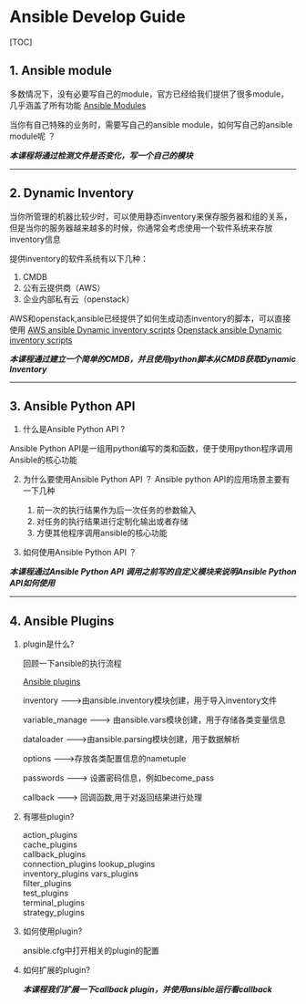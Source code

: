 # Ansible Develop Guide

[TOC]


## 1. Ansible module
多数情况下，没有必要写自己的module，官方已经给我们提供了很多module，几乎涵盖了所有功能
[Ansible Modules](https://github.com/ansible/ansible/tree/devel/lib/ansible/modules)

当你有自己特殊的业务时，需要写自己的ansible module，如何写自己的ansible module呢 ？

***本课程将通过检测文件是否变化，写一个自己的模块***
_ _ _


## 2. Dynamic Inventory
当你所管理的机器比较少时，可以使用静态inventory来保存服务器和组的关系，但是当你的服务器越来越多的时候，你通常会考虑使用一个软件系统来存放inventory信息

提供inventory的软件系统有以下几种：
1. CMDB
2. 公有云提供商（AWS）
3. 企业内部私有云（openstack）

AWS和openstack,ansible已经提供了如何生成动态inventory的脚本，可以直接使用
[AWS ansible Dynamic inventory scripts](http://docs.ansible.com/ansible/latest/intro_dynamic_inventory.html#id6)
[Openstack ansible Dynamic inventory scripts](http://docs.ansible.com/ansible/latest/intro_dynamic_inventory.html#example-openstack-external-inventory-script)

***本课程通过建立一个简单的CMDB，并且使用python脚本从CMDB获取Dynamic Inventory***


_ _ _

## 3. Ansible Python API 
1. 什么是Ansible Python API ?

Ansible Python API是一组用python编写的类和函数，便于使用python程序调用Ansible的核心功能

2. 为什么要使用Ansible Python API ？
Ansible python API的应用场景主要有一下几种
    1. 前一次的执行结果作为后一次任务的参数输入
    2. 对任务的执行结果进行定制化输出或者存储
    3. 方便其他程序调用ansible的核心功能

3. 如何使用Ansible Python API ？

***本课程通过Ansible Python API 调用之前写的自定义模块来说明Ansible Python API如何使用***

_ _ _

## 4. Ansible Plugins
1. plugin是什么? 

    回顾一下ansible的执行流程
    
    [Ansible plugins](https://github.com/ansible/ansible/tree/devel/lib/ansible/plugins)
    
    inventory --->由ansible.inventory模块创建，用于导入inventory文件
    
    variable_manage ---> 由ansible.vars模块创建，用于存储各类变量信息 
    
    dataloader --->由ansible.parsing模块创建，用于数据解析
    
    options --->存放各类配置信息的nametuple 
    
    passwords ---> 设置密码信息，例如become_pass 
    
    callback ---> 回调函数,用于对返回结果进行处理 

2. 有哪些plugin?

    action_plugins    
    cache_plugins     
    callback_plugins  
    connection_plugins
    lookup_plugins    
    inventory_plugins 
    vars_plugins      
    filter_plugins    
    test_plugins      
    terminal_plugins  
    strategy_plugins  

3. 如何使用plugin?

    ansible.cfg中打开相关的plugin的配置

4. 如何扩展的plugin?

    ***本课程我们扩展一下callback plugin，并使用ansible运行看callback***




